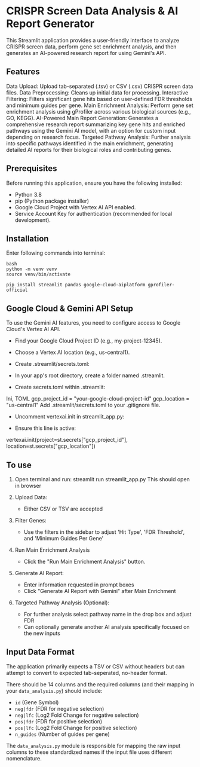 # CRISPR Screen Data Analysis & AI Report Generator
This Streamlit application provides a user-friendly interface to analyze CRISPR screen data, perform gene set enrichment analysis, and then generates an AI-powered research report for using Gemini's API. 

## Features
Data Upload: Upload tab-separated (.tsv) or CSV (.csv) CRISPR screen data files.
Data Preprocessing: Cleans up initial data for processing.
Interactive Filtering: Filters significant gene hits based on user-defined FDR thresholds and minimum guides per gene.
Main Enrichment Analysis: Perform gene set enrichment analysis using gProfiler across various biological sources (e.g., GO, KEGG).
AI-Powered Main Report Generation: Generates a comprehensive research report summarizing key gene hits and enriched pathways using the Gemini AI model, with an option for custom input depending on research focus.
Targeted Pathway Analysis: Further analysis into specific pathways identified in the main enrichment, generating detailed AI reports for their biological roles and contributing genes.

## Prerequisites
Before running this application, ensure you have the following installed:

* Python 3.8
* pip (Python package installer)
* Google Cloud Project with Vertex AI API enabled.
* Service Account Key for authentication (recommended for local development).

## Installation
Enter following commands into terminal:

    bash
    python -m venv venv
    source venv/bin/activate

    pip install streamlit pandas google-cloud-aiplatform gprofiler-official 


## Google Cloud & Gemini API Setup

To use the Gemini AI features, you need to configure access to Google Cloud's Vertex AI API.

* Find your Google Cloud Project ID (e.g., my-project-12345).

* Choose a Vertex AI location (e.g., us-central1).

* Create .streamlit/secrets.toml:

* In your app's root directory, create a folder named .streamlit.

* Create secrets.toml within .streamlit: 

Ini, TOML
gcp_project_id = "your-google-cloud-project-id"
gcp_location = "us-central1"
Add .streamlit/secrets.toml to your .gitignore file.

* Uncomment vertexai.init in streamlit_app.py:

* Ensure this line is active:

vertexai.init(project=st.secrets["gcp_project_id"], location=st.secrets["gcp_location"])

## To use

1. Open terminal and run:
    streamlit run streamlit_app.py
   This should open in browser

2.  Upload Data:
    * Either CSV or TSV are accepted 

3.  Filter Genes:
    * Use the filters in the sidebar to adjust 'Hit Type', 'FDR Threshold', and 'Minimum Guides Per Gene'

4.  Run Main Enrichment Analysis
    * Click the "Run Main Enrichment Analysis" button.

5.  Generate AI Report:
    * Enter information requested in prompt boxes
    * Click "Generate AI Report with Gemini" after Main Enrichment

6.  Targeted Pathway Analysis (Optional):
    * For further analysis select pathway name in the drop box and adjust FDR
    * Can optionally generate another AI analysis specifically focused on the new inputs

## Input Data Format

The application primarily expects a TSV or CSV without headers but can attempt to convert to expected tab-seperated, no-header format. 

There should be 14 columns and the required columns (and their mapping in your `data_analysis.py`) should include:
* `id` (Gene Symbol)
* `neg|fdr` (FDR for negative selection)
* `neg|lfc` (Log2 Fold Change for negative selection)
* `pos|fdr` (FDR for positive selection)
* `pos|lfc` (Log2 Fold Change for positive selection)
* `n_guides` (Number of guides per gene)

The `data_analysis.py` module is responsible for mapping the raw input columns to these standardized names if the input file uses different nomenclature.
